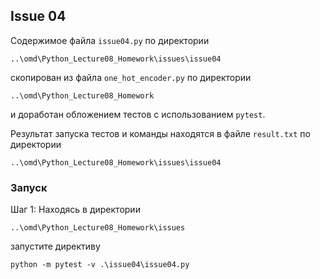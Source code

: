 ## Issue 04

Содержимое файла `issue04.py` по директории 
```
..\omd\Python_Lecture08_Homework\issues\issue04
```
скопирован из файла `one_hot_encoder.py` по директории 
```
..\omd\Python_Lecture08_Homework
```
и доработан обложением тестов с использованием `pytest`.

Результат запуска тестов и команды находятся в файле `result.txt` по директории

```
..\omd\Python_Lecture08_Homework\issues\issue04
```

### Запуск
Шаг 1: Находясь в директории
```
..\omd\Python_Lecture08_Homework\issues
```

запустите директиву 
```
python -m pytest -v .\issue04\issue04.py
```